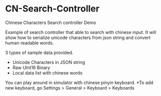 # CN-Search-Controller
Chinese Characters Search controller Demo 

Example of search controller that able to search with chinese input.
It will show how to serialize unicode characters from json string and convert human readable words.

3 types of sample data provided.
- Unicode Characters in JSON string
- Raw UInt16 Binary 
- Local data list with chinese words 

You can play around in simulator with chinese pinyin keyboard.
*To add new keyboard, go Settings > General > Keyboard > Keyboards
